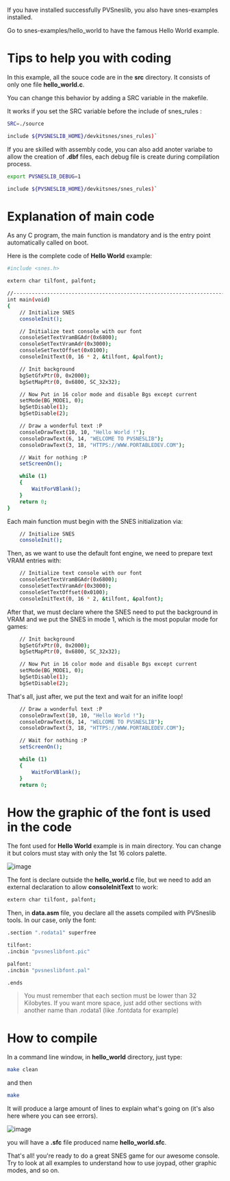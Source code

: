 If you have installed successfully PVSneslib, you also have snes-examples installed.

Go to snes-examples/hello_world to have the famous Hello World example.

# Tips to help you with coding

In this example, all the souce code are in the **src** directory. It consists of only one file **hello_world.c**.

You can change this behavior by adding a SRC variable in the makefile.

It works if you set the SRC variable before the include of snes_rules :
```bash
SRC=./source

include ${PVSNESLIB_HOME}/devkitsnes/snes_rules)`
```

If you are skilled with assembly code, you can also add anoter variabe to allow the creation of **.dbf** files, each debug file is create during compilation process.

```bash
export PVSNESLIB_DEBUG=1

include ${PVSNESLIB_HOME}/devkitsnes/snes_rules)`
```

# Explanation of main code

As any C program, the main function is mandatory and is the entry point automatically called on boot.

Here is the complete code of **Hello World** example:

```bash
#include <snes.h>

extern char tilfont, palfont;

//---------------------------------------------------------------------------------
int main(void)
{
    // Initialize SNES
    consoleInit();

    // Initialize text console with our font
    consoleSetTextVramBGAdr(0x6800);
    consoleSetTextVramAdr(0x3000);
    consoleSetTextOffset(0x0100);
    consoleInitText(0, 16 * 2, &tilfont, &palfont);

    // Init background
    bgSetGfxPtr(0, 0x2000);
    bgSetMapPtr(0, 0x6800, SC_32x32);

    // Now Put in 16 color mode and disable Bgs except current
    setMode(BG_MODE1, 0);
    bgSetDisable(1);
    bgSetDisable(2);

    // Draw a wonderful text :P
    consoleDrawText(10, 10, "Hello World !");
    consoleDrawText(6, 14, "WELCOME TO PVSNESLIB");
    consoleDrawText(3, 18, "HTTPS://WWW.PORTABLEDEV.COM");

    // Wait for nothing :P
    setScreenOn();

    while (1)
    {
        WaitForVBlank();
    }
    return 0;
}
```

Each main function must begin with the SNES initialization via:

```bash
    // Initialize SNES
    consoleInit();
```

Then, as we want to use the default font engine, we need to prepare text VRAM entries with:

```bash
    // Initialize text console with our font
    consoleSetTextVramBGAdr(0x6800);
    consoleSetTextVramAdr(0x3000);
    consoleSetTextOffset(0x0100);
    consoleInitText(0, 16 * 2, &tilfont, &palfont);
```

After that, we must declare where the SNES need to put the background in VRAM and we put the SNES in mode 1, which is the most popular mode for games:

```bash
    // Init background
    bgSetGfxPtr(0, 0x2000);
    bgSetMapPtr(0, 0x6800, SC_32x32);

    // Now Put in 16 color mode and disable Bgs except current
    setMode(BG_MODE1, 0);
    bgSetDisable(1);
    bgSetDisable(2);
```

That's all, just after, we put the text and wait for an inifite loop!
    
```bash
    // Draw a wonderful text :P
    consoleDrawText(10, 10, "Hello World !");
    consoleDrawText(6, 14, "WELCOME TO PVSNESLIB");
    consoleDrawText(3, 18, "HTTPS://WWW.PORTABLEDEV.COM");

    // Wait for nothing :P
    setScreenOn();

    while (1)
    {
        WaitForVBlank();
    }
    return 0;
```

# How the graphic of the font is used in the code

The font used for **Hello World** example is in main directory. You can change it but colors must stay with only the 1st 16 colors palette.

![image](https://github.com/alekmaul/pvsneslib/assets/2528347/4110969c-5ab2-4181-9446-8d8fcc27e5e4)

The font is declare outside the **hello_world.c** file, but we need to add an external declaration to allow **consoleInitText**  to work:

```bash
extern char tilfont, palfont;
```

Then, in **data.asm** file, you declare all the assets compiled with PVSneslib tools. In our case, only the font:

```bash
.section ".rodata1" superfree

tilfont:
.incbin "pvsneslibfont.pic"

palfont:
.incbin "pvsneslibfont.pal"

.ends
```
> You must remember that each section must be lower than 32 Kilobytes. If you want more space, just add other sections with another name than .rodata1 (like .fontdata for example)

# How to compile

In a command line window, in **hello_world** directory, just type:

```bash
make clean
```

and then

```bash
make 
```
It will produce a large amount of lines to explain what's going on (it's also here where you can see errors).

![image](https://github.com/alekmaul/pvsneslib/assets/2528347/78dadffa-bc9f-4391-b99c-066325c5c8ce)

you will have a **.sfc** file produced name **hello_world.sfc**.

That's all! you're ready to do a great SNES game for our awesome console. Try to look at all examples to understand how to use joypad, other graphic modes, and so on.
